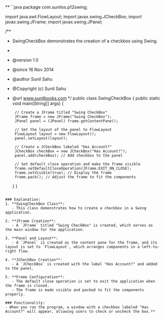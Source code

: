 **```java
package com.sunilos.p12swing;

import java.awt.FlowLayout;
import javax.swing.JCheckBox;
import javax.swing.JFrame;
import javax.swing.JPanel;

/**
 * SwingCheckBox demonstrates the creation of a checkbox using Swing.
 * 
 * @version 1.0
 * @since 16 Nov 2014
 * @author Sunil Sahu
 * @Copyright (c) Sunil Sahu
 * @url www.sunilbooks.com
 */
public class SwingCheckBox {
    public static void main(String[] args) {

        // Create a JFrame titled "Swing CheckBox"
        JFrame frame = new JFrame("Swing CheckBox");
        JPanel panel = (JPanel) frame.getContentPane();
        
        // Set the layout of the panel to FlowLayout
        FlowLayout layout = new FlowLayout();
        panel.setLayout(layout);

        // Create a JCheckBox labeled "Has Account?"
        JCheckBox checkBox = new JCheckBox("Has Account?");
        panel.add(checkBox); // Add checkbox to the panel

        // Set default close operation and make the frame visible
        frame.setDefaultCloseOperation(JFrame.EXIT_ON_CLOSE);
        frame.setVisible(true); // Display the frame
        frame.pack(); // Adjust the frame to fit the components
    }
}
```

### Explanation:
1. **SwingCheckBox Class**:
   - This class demonstrates how to create a checkbox in a Swing application.

2. **JFrame Creation**:
   - A `JFrame` titled "Swing CheckBox" is created, which serves as the main window for the application.

3. **Panel and Layout**:
   - A `JPanel` is created as the content pane for the frame, and its layout is set to `FlowLayout`, which arranges components in a left-to-right flow.

4. **JCheckBox Creation**:
   - A `JCheckBox` is created with the label "Has Account?" and added to the panel.

5. **Frame Configuration**:
   - The default close operation is set to exit the application when the frame is closed.
   - The frame is made visible and packed to fit the components properly.

### Functionality:
- When you run the program, a window with a checkbox labeled "Has Account?" will appear, allowing users to check or uncheck the box.**

